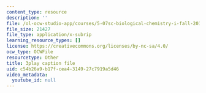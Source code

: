 ```yaml
---
content_type: resource
description: ''
file: /ol-ocw-studio-app/courses/5-07sc-biological-chemistry-i-fall-2013/c54b26a9b17fcea4314927c7919a5d46_wyT7EFJlBak.srt
file_size: 21427
file_type: application/x-subrip
learning_resource_types: []
license: https://creativecommons.org/licenses/by-nc-sa/4.0/
ocw_type: OCWFile
resourcetype: Other
title: 3play caption file
uid: c54b26a9-b17f-cea4-3149-27c7919a5d46
video_metadata:
  youtube_id: null
---
```

